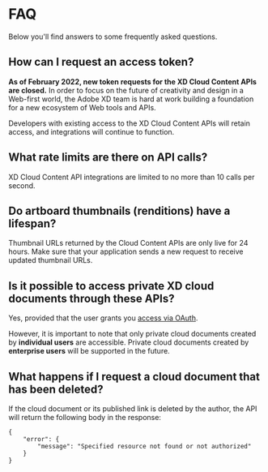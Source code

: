 # FAQ

Below you'll find answers to some frequently asked questions.

## How can I request an access token?

**As of February 2022, new token requests for the XD Cloud Content APIs are closed.** In order to focus on the future of creativity and design in a Web-first world, the Adobe XD team is hard at work building a foundation for a new ecosystem of Web tools and APIs. 

Developers with existing access to the XD Cloud Content APIs will retain access, and integrations will continue to function.

## What rate limits are there on API calls?

XD Cloud Content API integrations are limited to no more than 10 calls per second. 


## Do artboard thumbnails (renditions) have a lifespan?

Thumbnail URLs returned by the Cloud Content APIs are only live for 24 hours. Make sure that your application sends a new request to receive updated thumbnail URLs.


## Is it possible to access private XD cloud documents through these APIs?

Yes, provided that the user grants you [access via OAuth](../tutorials/quick-start.md#1-decide-whether-your-app-will-access-private-cloud-docs-or-not).

However, it is important to note that only private cloud documents created by **individual users** are accessible. Private cloud documents created by **enterprise users** will be supported in the future.

## What happens if I request a cloud document that has been deleted?

If the cloud document or its published link is deleted by the author, the API will return the following body in the response:

```
{
    "error": {
        "message": "Specified resource not found or not authorized"
    }
}
```